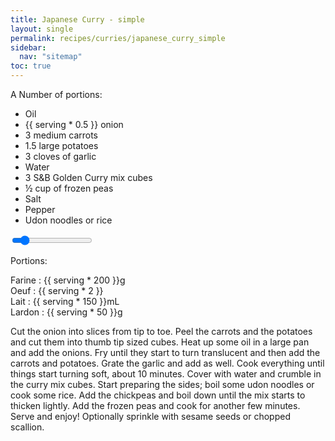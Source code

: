 ```yaml
---
title: Japanese Curry - simple
layout: single
permalink: recipes/curries/japanese_curry_simple
sidebar:
  nav: "sitemap"
toc: true
---
```

<meta name="viewport" content="width=device-width, initial-scale=1">
<style>
.slidecontainer {
  width: 100%;
}

.slider {
  -webkit-appearance: none;
  width: 100%;
  height: 15px;
  border-radius: 5px;
  background: #ffd4d4;
  outline: none;
  opacity: 0.7;
  -webkit-transition: .2s;
  transition: opacity .2s;
}

.slider:hover {
  opacity: 1;
}

.slider::-webkit-slider-thumb {
  -webkit-appearance: none;
  appearance: none;
  width: 25px;
  height: 25px;
  border-radius: 50%;
  background: #b5fff8;
  cursor: pointer;
}

.slider::-moz-range-thumb {
  width: 25px;
  height: 25px;
  border-radius: 50%;
  background: #f2f2f2;
  cursor: pointer;
}
</style>

A
Number of portions:


- Oil
- <span>{{ serving * 0.5 }}</span> onion
- 3 medium carrots
- 1.5 large potatoes
- 3 cloves of garlic
- Water
- 3 S&B Golden Curry mix cubes
- ½ cup of frozen peas
- Salt
- Pepper
- Udon noodles or rice


<div class="slidecontainer">
  <input type="range" min="1" max="10" value="2" class="slider" id="myRange">
  <p>Portions: <span id="demo"></span></p>
</div>

<script>
var slider = document.getElementById("myRange");

var output = document.getElementById("demo");
output.innerHTML = slider.value;
slider.oninput = function() {output.innerHTML = this.value;}
var multiply = document.getElementById("multiply");
multiply.innerHTML = slider.value;
slider.oninput = function() {multiply.innerHTML = this.value;}
new Vue({
  el: '#Vue',
  data() {
    return {
      serving.innerHTML = this.value
    }
  }
})
</script>
<div id="Vue">
  <div class="Recipe-IngredientList">
    <div class="Recipe-Ingredient">Farine : <span>{{ serving * 200 }}</span>g</div>
    <div class="Recipe-Ingredient">Oeuf : <span>{{ serving * 2 }}</span></div>
    <div class="Recipe-Ingredient">Lait : <span>{{ serving * 150 }}</span>mL</div>
    <div class="Recipe-Ingredient">Lardon : <span>{{ serving * 50 }}</span>g</div>
  </div>
</div>



Cut the onion into slices from tip to toe. Peel the carrots and the potatoes and cut 
them into thumb tip sized cubes. Heat up some oil in a large pan and add the onions. 
Fry until they start to turn translucent and then add the carrots and potatoes. 
Grate the garlic and add as well. Cook everything until things start turning soft, 
about 10 minutes. Cover with water and crumble in the curry mix cubes. Start preparing 
the sides; boil some udon noodles or cook some rice. Add the chickpeas and boil down 
until the mix starts to thicken lightly. Add the frozen peas and cook for another 
few minutes. Serve and enjoy! Optionally sprinkle with sesame seeds or chopped scallion.
